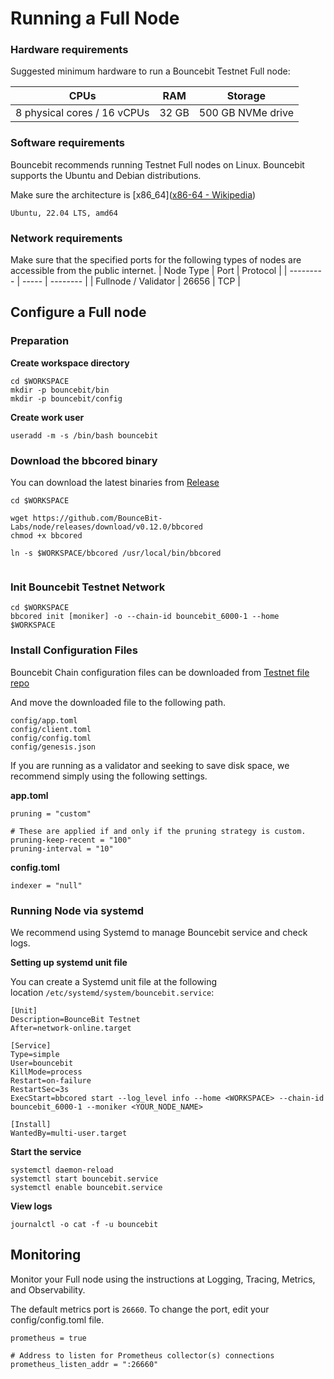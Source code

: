# Running a Full Node



### Hardware requirements

Suggested minimum hardware to run a Bouncebit Testnet Full node:

| CPUs                        | RAM   | Storage           |
|-----------------------------|-------|-------------------|
| 8 physical cores / 16 vCPUs | 32 GB | 500 GB NVMe drive |

### Software requirements

Bouncebit recommends running Testnet Full nodes on Linux. Bouncebit supports the Ubuntu and Debian distributions. 

Make sure the architecture is [x86_64]([x86-64 - Wikipedia](https://en.wikipedia.org/wiki/X86-64))

```
Ubuntu, 22.04 LTS, amd64
```

### Network requirements

Make sure that the specified ports for the following types of nodes are accessible from the public internet.
| Node Type | Port  | Protocol |
| --------- | ----- | -------- |
| Fullnode / Validator  | 26656 | TCP      |


## Configure a Full node

### Preparation

**Create workspace directory**

```
cd $WORKSPACE
mkdir -p bouncebit/bin
mkdir -p bouncebit/config
```

**Create work user**

```
useradd -m -s /bin/bash bouncebit
```



### Download the bbcored binary

You can download the latest binaries from [Release](https://github.com/BounceBit-Labs/node/releases/tag/v0.12.0)

```
cd $WORKSPACE

wget https://github.com/BounceBit-Labs/node/releases/download/v0.12.0/bbcored
chmod +x bbcored

ln -s $WORKSPACE/bbcored /usr/local/bin/bbcored


```

### Init Bouncebit Testnet Network

```
cd $WORKSPACE
bbcored init [moniker] -o --chain-id bouncebit_6000-1 --home $WORKSPACE
```

### Install Configuration Files

Bouncebit Chain configuration files can be downloaded from  [Testnet file repo](https://github.com/BounceBit-Labs/testnet/tree/main/network_files)

And move the downloaded file to the following path.

```
config/app.toml
config/client.toml
config/config.toml
config/genesis.json
```
If you are running as a validator and seeking to save disk space, we recommend simply using the following settings.

**app.toml**
```
pruning = "custom"

# These are applied if and only if the pruning strategy is custom.
pruning-keep-recent = "100"
pruning-interval = "10"
```
**config.toml**
```
indexer = "null"
```
### Running Node via systemd

We recommend using Systemd to manage Bouncebit service and check logs. 

**Setting up systemd unit file**

You can create a Systemd unit file at the following location `/etc/systemd/system/bouncebit.service`:

```
[Unit]
Description=BounceBit Testnet
After=network-online.target

[Service]
Type=simple
User=bouncebit
KillMode=process
Restart=on-failure
RestartSec=3s
ExecStart=bbcored start --log_level info --home <WORKSPACE> --chain-id bouncebit_6000-1 --moniker <YOUR_NODE_NAME>

[Install]
WantedBy=multi-user.target
```

**Start the service**

```
systemctl daemon-reload
systemctl start bouncebit.service
systemctl enable bouncebit.service
```

**View logs**

```
journalctl -o cat -f -u bouncebit
```

## Monitoring

Monitor your Full node using the instructions at Logging, Tracing, Metrics, and Observability.

The default metrics port is `26660`. To change the port, edit your config/config.toml file.

```
prometheus = true

# Address to listen for Prometheus collector(s) connections
prometheus_listen_addr = ":26660"
```


